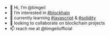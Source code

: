 - 👋 Hi, I’m @timgeil
- 👀 I’m interested in [#blockhain](https://github.com/topics/blockchain)
- 🌱 currently learning [#javascript](https://github.com/topics/javascript) & [#solidity](https://github.com/topics/solidity)
- 💞️ looking to collaborate on blockchain projects
- 📫 reach me at @timgeilofficial

<!--
timgeil/timgeil is a ✨ special ✨ repository because its `README.md` (this file) appears on your GitHub profile.
You can click the Preview link to take a look at your changes.
-->
